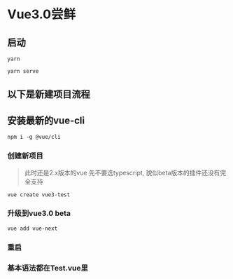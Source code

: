 # Vue3.0尝鲜
## 启动
```
yarn

yarn serve
```
## 以下是新建项目流程
## 安装最新的vue-cli
```
npm i -g @vue/cli
```

### 创建新项目
> 此时还是2.x版本的vue
> 先不要选typescript, 貌似beta版本的插件还没有完全支持
```
vue create vue3-test
```

### 升级到vue3.0 beta
```
vue add vue-next
```

### 重启

### 基本语法都在Test.vue里
